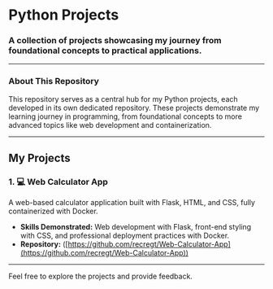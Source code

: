# Python Projects

### A collection of projects showcasing my journey from foundational concepts to practical applications.

---

### About This Repository

This repository serves as a central hub for my Python projects, each developed in its own dedicated repository. These projects demonstrate my learning journey in programming, from foundational concepts to more advanced topics like web development and containerization.

---

## My Projects

### 1. 💻 Web Calculator App

A web-based calculator application built with Flask, HTML, and CSS, fully containerized with Docker.

-   **Skills Demonstrated:** Web development with Flask, front-end styling with CSS, and professional deployment practices with Docker.
-   **Repository:** ([https://github.com/recregt/Web-Calculator-App](https://github.com/recregt/Web-Calculator-App))

---

Feel free to explore the projects and provide feedback.

